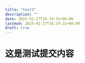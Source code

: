 ```yaml
---
title: "test3"
description: ""
date: 2025-01-27T16:19:31+08:00
lastmod: 2025-01-27T16:19:31+08:00
draft: true
---
```

# 这是测试提交内容
